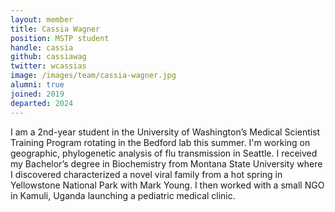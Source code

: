 ```yaml
---
layout: member
title: Cassia Wagner
position: MSTP student
handle: cassia
github: cassiawag
twitter: wcassias
image: /images/team/cassia-wagner.jpg
alumni: true
joined: 2019
departed: 2024
---
```


I am a 2nd-year student in the University of Washington’s Medical Scientist Training Program rotating in the Bedford lab this summer. I'm working on geographic, phylogenetic analysis of flu transmission in Seattle. I received my Bachelor’s degree in Biochemistry from Montana State University where I discovered characterized a novel viral family from a hot spring in Yellowstone National Park with Mark Young. I then worked with a small NGO in Kamuli, Uganda launching a pediatric medical clinic.
